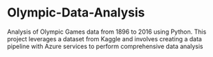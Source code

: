 # Olympic-Data-Analysis
Analysis of Olympic Games data from 1896 to 2016 using Python. This project leverages a dataset from Kaggle and involves creating a data pipeline with Azure services to perform comprehensive data analysis
